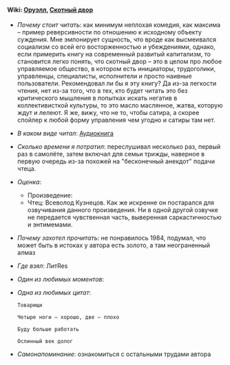 #### Wiki: [Оруэлл](https://ru.wikipedia.org/wiki/%D0%94%D0%B6%D0%BE%D1%80%D0%B4%D0%B6_%D0%9E%D1%80%D1%83%D1%8D%D0%BB%D0%BB), [Скотный двор](https://ru.wikipedia.org/wiki/%D0%A1%D0%BA%D0%BE%D1%82%D0%BD%D1%8B%D0%B9_%D0%B4%D0%B2%D0%BE%D1%80)

- _Почему стоит читать_: как минимум неплохая комедия, как максима – пример реверсивности по отношению к исходному объекту суждения. Мне эмпонирует сущность, что вроде как высмеивался социализм со всей его восторженностью и убеждениями, однако, если примерить книгу на современный развитый капитализм, то становится легко понять, что скотный двор – это в целом про любое управляемое общество, в котором есть инициаторы, трудоголики, управленцы, специалисты, исполнители и просто наивные пользователи. Рекомендовал ли бы я эту книгу? Да из-за легкости чтения, нет из-за того, что в тех, кто будет читать это без критического мышления в попытках искать негатив в коллективисткой культуры, то это масло маслянное, жатва, которую ждут и лелеют. Я же, вижу, что не то, чтобы сатира, а скорее спойлер к любой форму управления чем угодно и сатиры там нет.

- _В каком виде читал_: [Аудиокнига](https://www.litres.ru/audiobook/dzhordzh-oruell/skotnyy-dvor-66298772/)

- _Сколько времени я потратил_: переслушивал несколько раз, первый раз в самолёте, затем включал для семьи трижды, наверное в первую очередь из-за похожей на "бесконечный анекдот" подачи чтеца.

- _Оценка_:

  - Произведение: 
  - Чтец: Всеволод Кузнецов. Как же искренне он постарался для озвучивания данного произведения. Ни в одной другой озвучке не передается чувственная часть, выверенная саркастичностью и энтимемами.

- _Почему захотел прочитать_: не понравилось 1984, подумал, что может быть в истоках у автора есть золото, а там неограненный алмаз

- _Где взял_: ЛитRes

- _Один из любимых моментов_: 

- _Одна из любимых цитат_:

    ```
    Товарищи
    ```

    ```
    Четыре ноги – хорошо, две – плохо
    ```

    ```
    Буду больше работать
    ```

    ```
    Ослинный век долог
    ```

- _Самонапоминание_: ознакомиться с остальными трудами автора
